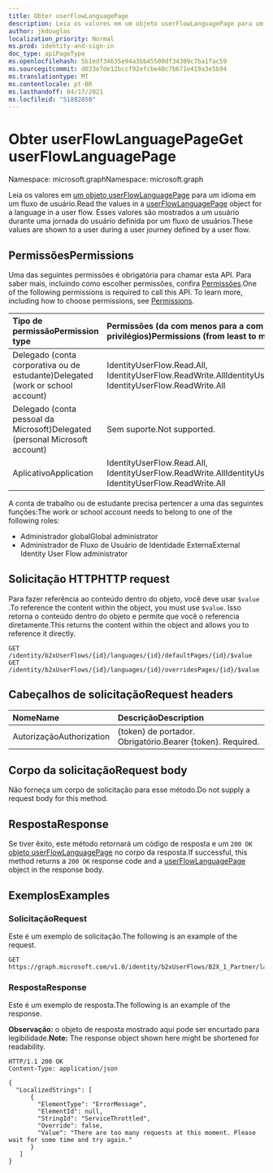 ```yaml
---
title: Obter userFlowLanguagePage
description: Leia os valores em um objeto userFlowLanguagePage para um idioma em um fluxo de usuário.
author: jkdouglas
localization_priority: Normal
ms.prod: identity-and-sign-in
doc_type: apiPageType
ms.openlocfilehash: 5b1edf34635e94a3bb45500df34309c7ba1fac59
ms.sourcegitcommit: d033e7de12bccf92efcbe40c7b671e419a3e5b94
ms.translationtype: MT
ms.contentlocale: pt-BR
ms.lasthandoff: 04/17/2021
ms.locfileid: "51882850"
---
```

# <a name="get-userflowlanguagepage"></a><span data-ttu-id="9be73-103">Obter userFlowLanguagePage</span><span class="sxs-lookup"><span data-stu-id="9be73-103">Get userFlowLanguagePage</span></span>

<span data-ttu-id="9be73-104">Namespace: microsoft.graph</span><span class="sxs-lookup"><span data-stu-id="9be73-104">Namespace: microsoft.graph</span></span>

<span data-ttu-id="9be73-105">Leia os valores em [um objeto userFlowLanguagePage](../resources/userflowlanguagepage.md) para um idioma em um fluxo de usuário.</span><span class="sxs-lookup"><span data-stu-id="9be73-105">Read the values in a [userFlowLanguagePage](../resources/userflowlanguagepage.md) object for a language in a user flow.</span></span> <span data-ttu-id="9be73-106">Esses valores são mostrados a um usuário durante uma jornada do usuário definida por um fluxo de usuários.</span><span class="sxs-lookup"><span data-stu-id="9be73-106">These values are shown to a user during a user journey defined by a user flow.</span></span>

## <a name="permissions"></a><span data-ttu-id="9be73-107">Permissões</span><span class="sxs-lookup"><span data-stu-id="9be73-107">Permissions</span></span>

<span data-ttu-id="9be73-p102">Uma das seguintes permissões é obrigatória para chamar esta API. Para saber mais, incluindo como escolher permissões, confira [Permissões](/graph/permissions-reference).</span><span class="sxs-lookup"><span data-stu-id="9be73-p102">One of the following permissions is required to call this API. To learn more, including how to choose permissions, see [Permissions](/graph/permissions-reference).</span></span>

|<span data-ttu-id="9be73-110">Tipo de permissão</span><span class="sxs-lookup"><span data-stu-id="9be73-110">Permission type</span></span>      | <span data-ttu-id="9be73-111">Permissões (da com menos para a com mais privilégios)</span><span class="sxs-lookup"><span data-stu-id="9be73-111">Permissions (from least to most privileged)</span></span>              |
|:--------------------|:---------------------------------------------------------|
|<span data-ttu-id="9be73-112">Delegado (conta corporativa ou de estudante)</span><span class="sxs-lookup"><span data-stu-id="9be73-112">Delegated (work or school account)</span></span>|<span data-ttu-id="9be73-113">IdentityUserFlow.Read.All, IdentityUserFlow.ReadWrite.All</span><span class="sxs-lookup"><span data-stu-id="9be73-113">IdentityUserFlow.Read.All, IdentityUserFlow.ReadWrite.All</span></span>|
|<span data-ttu-id="9be73-114">Delegado (conta pessoal da Microsoft)</span><span class="sxs-lookup"><span data-stu-id="9be73-114">Delegated (personal Microsoft account)</span></span>| <span data-ttu-id="9be73-115">Sem suporte.</span><span class="sxs-lookup"><span data-stu-id="9be73-115">Not supported.</span></span>|
|<span data-ttu-id="9be73-116">Aplicativo</span><span class="sxs-lookup"><span data-stu-id="9be73-116">Application</span></span>|<span data-ttu-id="9be73-117">IdentityUserFlow.Read.All, IdentityUserFlow.ReadWrite.All</span><span class="sxs-lookup"><span data-stu-id="9be73-117">IdentityUserFlow.Read.All, IdentityUserFlow.ReadWrite.All</span></span>|

<span data-ttu-id="9be73-118">A conta de trabalho ou de estudante precisa pertencer a uma das seguintes funções:</span><span class="sxs-lookup"><span data-stu-id="9be73-118">The work or school account needs to belong to one of the following roles:</span></span>

* <span data-ttu-id="9be73-119">Administrador global</span><span class="sxs-lookup"><span data-stu-id="9be73-119">Global administrator</span></span>
* <span data-ttu-id="9be73-120">Administrador de Fluxo de Usuário de Identidade Externa</span><span class="sxs-lookup"><span data-stu-id="9be73-120">External Identity User Flow administrator</span></span>

## <a name="http-request"></a><span data-ttu-id="9be73-121">Solicitação HTTP</span><span class="sxs-lookup"><span data-stu-id="9be73-121">HTTP request</span></span>

<span data-ttu-id="9be73-122">Para fazer referência ao conteúdo dentro do objeto, você deve usar `$value` .</span><span class="sxs-lookup"><span data-stu-id="9be73-122">To reference the content within the object, you must use `$value`.</span></span> <span data-ttu-id="9be73-123">Isso retorna o conteúdo dentro do objeto e permite que você o referencia diretamente.</span><span class="sxs-lookup"><span data-stu-id="9be73-123">This returns the content within the object and allows you to reference it directly.</span></span>

<!-- {
  "blockType": "ignored"
}
-->

``` http
GET /identity/b2xUserFlows/{id}/languages/{id}/defaultPages/{id}/$value
GET /identity/b2xUserFlows/{id}/languages/{id}/overridesPages/{id}/$value
```

## <a name="request-headers"></a><span data-ttu-id="9be73-124">Cabeçalhos de solicitação</span><span class="sxs-lookup"><span data-stu-id="9be73-124">Request headers</span></span>

|<span data-ttu-id="9be73-125">Nome</span><span class="sxs-lookup"><span data-stu-id="9be73-125">Name</span></span>|<span data-ttu-id="9be73-126">Descrição</span><span class="sxs-lookup"><span data-stu-id="9be73-126">Description</span></span>|
|:---|:---|
|<span data-ttu-id="9be73-127">Autorização</span><span class="sxs-lookup"><span data-stu-id="9be73-127">Authorization</span></span>|<span data-ttu-id="9be73-p104">{token} de portador. Obrigatório.</span><span class="sxs-lookup"><span data-stu-id="9be73-p104">Bearer {token}. Required.</span></span>|

## <a name="request-body"></a><span data-ttu-id="9be73-130">Corpo da solicitação</span><span class="sxs-lookup"><span data-stu-id="9be73-130">Request body</span></span>

<span data-ttu-id="9be73-131">Não forneça um corpo de solicitação para esse método.</span><span class="sxs-lookup"><span data-stu-id="9be73-131">Do not supply a request body for this method.</span></span>

## <a name="response"></a><span data-ttu-id="9be73-132">Resposta</span><span class="sxs-lookup"><span data-stu-id="9be73-132">Response</span></span>

<span data-ttu-id="9be73-133">Se tiver êxito, este método retornará um código de resposta e um `200 OK` [objeto userFlowLanguagePage](../resources/userflowlanguagepage.md) no corpo da resposta.</span><span class="sxs-lookup"><span data-stu-id="9be73-133">If successful, this method returns a `200 OK` response code and a [userFlowLanguagePage](../resources/userflowlanguagepage.md) object in the response body.</span></span>

## <a name="examples"></a><span data-ttu-id="9be73-134">Exemplos</span><span class="sxs-lookup"><span data-stu-id="9be73-134">Examples</span></span>

### <a name="request"></a><span data-ttu-id="9be73-135">Solicitação</span><span class="sxs-lookup"><span data-stu-id="9be73-135">Request</span></span>

<span data-ttu-id="9be73-136">Este é um exemplo de solicitação.</span><span class="sxs-lookup"><span data-stu-id="9be73-136">The following is an example of the request.</span></span>

<!-- {
  "blockType": "request",
  "name": "get_userflowlanguagepage_3"
}
-->

``` http
GET https://graph.microsoft.com/v1.0/identity/b2xUserFlows/B2X_1_Partner/languages/en/defaultPages/idpselections/$value
```

### <a name="response"></a><span data-ttu-id="9be73-137">Resposta</span><span class="sxs-lookup"><span data-stu-id="9be73-137">Response</span></span>

<span data-ttu-id="9be73-138">Este é um exemplo de resposta.</span><span class="sxs-lookup"><span data-stu-id="9be73-138">The following is an example of the response.</span></span>

<span data-ttu-id="9be73-139">**Observação:** o objeto de resposta mostrado aqui pode ser encurtado para legibilidade.</span><span class="sxs-lookup"><span data-stu-id="9be73-139">**Note:** The response object shown here might be shortened for readability.</span></span>
<!-- {
  "blockType": "response",
  "truncated": true,
  "@odata.type": "microsoft.graph.userFlowLanguagePage"
}
-->

``` http
HTTP/1.1 200 OK
Content-Type: application/json

{
  "LocalizedStrings": [
      {
        "ElementType": "ErrorMessage",
        "ElementId": null,
        "StringId": "ServiceThrottled",
        "Override": false,
        "Value": "There are too many requests at this moment. Please wait for some time and try again."
      }
   ]
}
```
